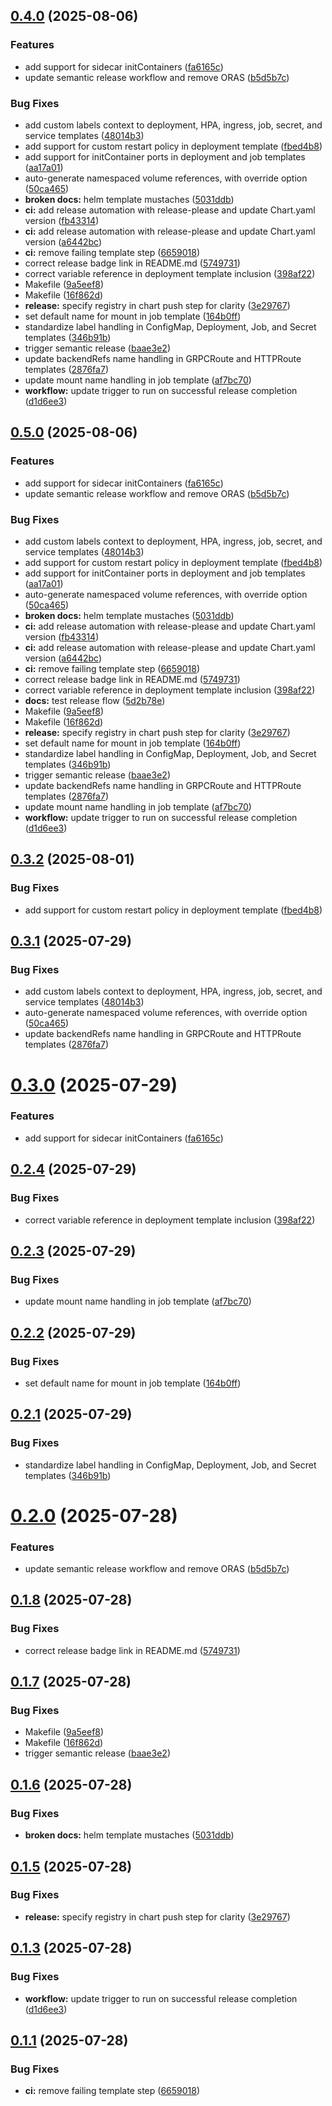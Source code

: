 ## [0.4.0](https://github.com/michaelw/common.itsumi/compare/common.itsumi-v0.3.3...common.itsumi-v0.4.0) (2025-08-06)

### Features

* add support for sidecar initContainers ([fa6165c](https://github.com/michaelw/common.itsumi/commit/fa6165c5f971ec48a3e00684f8143fe6b41af99f))
* update semantic release workflow and remove ORAS ([b5d5b7c](https://github.com/michaelw/common.itsumi/commit/b5d5b7ce6b6cbe606ecadee0a9f36a3057c7cd20))


### Bug Fixes

* add custom labels context to deployment, HPA, ingress, job, secret, and service templates ([48014b3](https://github.com/michaelw/common.itsumi/commit/48014b3f53877d5a689c5dc8cbf04d1a88bcd6ad))
* add support for custom restart policy in deployment template ([fbed4b8](https://github.com/michaelw/common.itsumi/commit/fbed4b80ed0077a69e485ce92eae5daec3a5563c))
* add support for initContainer ports in deployment and job templates ([aa17a01](https://github.com/michaelw/common.itsumi/commit/aa17a0197c0a2722d846c38348b75ea113b515c5))
* auto-generate namespaced volume references, with override option ([50ca465](https://github.com/michaelw/common.itsumi/commit/50ca4658e8462623d97d0f672589e4927e193975))
* **broken docs:** helm template mustaches ([5031ddb](https://github.com/michaelw/common.itsumi/commit/5031ddb68cf4685b753069cb8be713e2b97bb3f1))
* **ci:** add release automation with release-please and update Chart.yaml version ([fb43314](https://github.com/michaelw/common.itsumi/commit/fb43314adf8aa3e7fd264ecd552dc174463ae24d))
* **ci:** add release automation with release-please and update Chart.yaml version ([a6442bc](https://github.com/michaelw/common.itsumi/commit/a6442bc62bdec97c9945fbbd9df2e84d5aa8b818))
* **ci:** remove failing template step ([6659018](https://github.com/michaelw/common.itsumi/commit/66590189655d971019281422d58e27f3a91e70ad))
* correct release badge link in README.md ([5749731](https://github.com/michaelw/common.itsumi/commit/57497314c5f2d5b30045e271204b8bd972d8a99f))
* correct variable reference in deployment template inclusion ([398af22](https://github.com/michaelw/common.itsumi/commit/398af2273089b48b1024e952ec1b282cd3daf177))
* Makefile ([9a5eef8](https://github.com/michaelw/common.itsumi/commit/9a5eef8dd77324d99a84817d3c0a6f00ec9c73e8))
* Makefile ([16f862d](https://github.com/michaelw/common.itsumi/commit/16f862dae9591af7f2b00bfbcc22a13de20fd285))
* **release:** specify registry in chart push step for clarity ([3e29767](https://github.com/michaelw/common.itsumi/commit/3e29767e28f800f1f1eb7f444e2b717833e3da16))
* set default name for mount in job template ([164b0ff](https://github.com/michaelw/common.itsumi/commit/164b0ff7c2e339e7ef6928ccda32d27ea8c14055))
* standardize label handling in ConfigMap, Deployment, Job, and Secret templates ([346b91b](https://github.com/michaelw/common.itsumi/commit/346b91bc9e4906935ee2dc4f69cb3983abd1df45))
* trigger semantic release ([baae3e2](https://github.com/michaelw/common.itsumi/commit/baae3e2cfc8a6e419c87e0178efd14befe6227e9))
* update backendRefs name handling in GRPCRoute and HTTPRoute templates ([2876fa7](https://github.com/michaelw/common.itsumi/commit/2876fa7019ec926bd827ec14469f18bbb332f126))
* update mount name handling in job template ([af7bc70](https://github.com/michaelw/common.itsumi/commit/af7bc7090ea5cbdaccd258851ab1bb69aa1e8b5c))
* **workflow:** update trigger to run on successful release completion ([d1d6ee3](https://github.com/michaelw/common.itsumi/commit/d1d6ee30e6914fda04a0f0a0ceb5663a7471770b))

## [0.5.0](https://github.com/michaelw/common.itsumi/compare/common.itsumi-v0.4.3...common.itsumi-v0.5.0) (2025-08-06)


### Features

* add support for sidecar initContainers ([fa6165c](https://github.com/michaelw/common.itsumi/commit/fa6165c5f971ec48a3e00684f8143fe6b41af99f))
* update semantic release workflow and remove ORAS ([b5d5b7c](https://github.com/michaelw/common.itsumi/commit/b5d5b7ce6b6cbe606ecadee0a9f36a3057c7cd20))


### Bug Fixes

* add custom labels context to deployment, HPA, ingress, job, secret, and service templates ([48014b3](https://github.com/michaelw/common.itsumi/commit/48014b3f53877d5a689c5dc8cbf04d1a88bcd6ad))
* add support for custom restart policy in deployment template ([fbed4b8](https://github.com/michaelw/common.itsumi/commit/fbed4b80ed0077a69e485ce92eae5daec3a5563c))
* add support for initContainer ports in deployment and job templates ([aa17a01](https://github.com/michaelw/common.itsumi/commit/aa17a0197c0a2722d846c38348b75ea113b515c5))
* auto-generate namespaced volume references, with override option ([50ca465](https://github.com/michaelw/common.itsumi/commit/50ca4658e8462623d97d0f672589e4927e193975))
* **broken docs:** helm template mustaches ([5031ddb](https://github.com/michaelw/common.itsumi/commit/5031ddb68cf4685b753069cb8be713e2b97bb3f1))
* **ci:** add release automation with release-please and update Chart.yaml version ([fb43314](https://github.com/michaelw/common.itsumi/commit/fb43314adf8aa3e7fd264ecd552dc174463ae24d))
* **ci:** add release automation with release-please and update Chart.yaml version ([a6442bc](https://github.com/michaelw/common.itsumi/commit/a6442bc62bdec97c9945fbbd9df2e84d5aa8b818))
* **ci:** remove failing template step ([6659018](https://github.com/michaelw/common.itsumi/commit/66590189655d971019281422d58e27f3a91e70ad))
* correct release badge link in README.md ([5749731](https://github.com/michaelw/common.itsumi/commit/57497314c5f2d5b30045e271204b8bd972d8a99f))
* correct variable reference in deployment template inclusion ([398af22](https://github.com/michaelw/common.itsumi/commit/398af2273089b48b1024e952ec1b282cd3daf177))
* **docs:** test release flow ([5d2b78e](https://github.com/michaelw/common.itsumi/commit/5d2b78e715167ef894b1034b780a83ac87366415))
* Makefile ([9a5eef8](https://github.com/michaelw/common.itsumi/commit/9a5eef8dd77324d99a84817d3c0a6f00ec9c73e8))
* Makefile ([16f862d](https://github.com/michaelw/common.itsumi/commit/16f862dae9591af7f2b00bfbcc22a13de20fd285))
* **release:** specify registry in chart push step for clarity ([3e29767](https://github.com/michaelw/common.itsumi/commit/3e29767e28f800f1f1eb7f444e2b717833e3da16))
* set default name for mount in job template ([164b0ff](https://github.com/michaelw/common.itsumi/commit/164b0ff7c2e339e7ef6928ccda32d27ea8c14055))
* standardize label handling in ConfigMap, Deployment, Job, and Secret templates ([346b91b](https://github.com/michaelw/common.itsumi/commit/346b91bc9e4906935ee2dc4f69cb3983abd1df45))
* trigger semantic release ([baae3e2](https://github.com/michaelw/common.itsumi/commit/baae3e2cfc8a6e419c87e0178efd14befe6227e9))
* update backendRefs name handling in GRPCRoute and HTTPRoute templates ([2876fa7](https://github.com/michaelw/common.itsumi/commit/2876fa7019ec926bd827ec14469f18bbb332f126))
* update mount name handling in job template ([af7bc70](https://github.com/michaelw/common.itsumi/commit/af7bc7090ea5cbdaccd258851ab1bb69aa1e8b5c))
* **workflow:** update trigger to run on successful release completion ([d1d6ee3](https://github.com/michaelw/common.itsumi/commit/d1d6ee30e6914fda04a0f0a0ceb5663a7471770b))

## [0.3.2](https://github.com/michaelw/common.itsumi/compare/v0.3.1...v0.3.2) (2025-08-01)


### Bug Fixes

* add support for custom restart policy in deployment template ([fbed4b8](https://github.com/michaelw/common.itsumi/commit/fbed4b80ed0077a69e485ce92eae5daec3a5563c))

## [0.3.1](https://github.com/michaelw/common.itsumi/compare/v0.3.0...v0.3.1) (2025-07-29)


### Bug Fixes

* add custom labels context to deployment, HPA, ingress, job, secret, and service templates ([48014b3](https://github.com/michaelw/common.itsumi/commit/48014b3f53877d5a689c5dc8cbf04d1a88bcd6ad))
* auto-generate namespaced volume references, with override option ([50ca465](https://github.com/michaelw/common.itsumi/commit/50ca4658e8462623d97d0f672589e4927e193975))
* update backendRefs name handling in GRPCRoute and HTTPRoute templates ([2876fa7](https://github.com/michaelw/common.itsumi/commit/2876fa7019ec926bd827ec14469f18bbb332f126))

# [0.3.0](https://github.com/michaelw/common.itsumi/compare/v0.2.4...v0.3.0) (2025-07-29)


### Features

* add support for sidecar initContainers ([fa6165c](https://github.com/michaelw/common.itsumi/commit/fa6165c5f971ec48a3e00684f8143fe6b41af99f))

## [0.2.4](https://github.com/michaelw/common.itsumi/compare/v0.2.3...v0.2.4) (2025-07-29)


### Bug Fixes

* correct variable reference in deployment template inclusion ([398af22](https://github.com/michaelw/common.itsumi/commit/398af2273089b48b1024e952ec1b282cd3daf177))

## [0.2.3](https://github.com/michaelw/common.itsumi/compare/v0.2.2...v0.2.3) (2025-07-29)


### Bug Fixes

* update mount name handling in job template ([af7bc70](https://github.com/michaelw/common.itsumi/commit/af7bc7090ea5cbdaccd258851ab1bb69aa1e8b5c))

## [0.2.2](https://github.com/michaelw/common.itsumi/compare/v0.2.1...v0.2.2) (2025-07-29)


### Bug Fixes

* set default name for mount in job template ([164b0ff](https://github.com/michaelw/common.itsumi/commit/164b0ff7c2e339e7ef6928ccda32d27ea8c14055))

## [0.2.1](https://github.com/michaelw/common.itsumi/compare/v0.2.0...v0.2.1) (2025-07-29)


### Bug Fixes

* standardize label handling in ConfigMap, Deployment, Job, and Secret templates ([346b91b](https://github.com/michaelw/common.itsumi/commit/346b91bc9e4906935ee2dc4f69cb3983abd1df45))

# [0.2.0](https://github.com/michaelw/common.itsumi/compare/v0.1.8...v0.2.0) (2025-07-28)


### Features

* update semantic release workflow and remove ORAS ([b5d5b7c](https://github.com/michaelw/common.itsumi/commit/b5d5b7ce6b6cbe606ecadee0a9f36a3057c7cd20))

## [0.1.8](https://github.com/michaelw/common.itsumi/compare/v0.1.7...v0.1.8) (2025-07-28)


### Bug Fixes

* correct release badge link in README.md ([5749731](https://github.com/michaelw/common.itsumi/commit/57497314c5f2d5b30045e271204b8bd972d8a99f))

## [0.1.7](https://github.com/michaelw/common.itsumi/compare/v0.1.6...v0.1.7) (2025-07-28)


### Bug Fixes

* Makefile ([9a5eef8](https://github.com/michaelw/common.itsumi/commit/9a5eef8dd77324d99a84817d3c0a6f00ec9c73e8))
* Makefile ([16f862d](https://github.com/michaelw/common.itsumi/commit/16f862dae9591af7f2b00bfbcc22a13de20fd285))
* trigger semantic release ([baae3e2](https://github.com/michaelw/common.itsumi/commit/baae3e2cfc8a6e419c87e0178efd14befe6227e9))

## [0.1.6](https://github.com/michaelw/common.itsumi/compare/v0.1.5...v0.1.6) (2025-07-28)


### Bug Fixes

* **broken docs:** helm template mustaches ([5031ddb](https://github.com/michaelw/common.itsumi/commit/5031ddb68cf4685b753069cb8be713e2b97bb3f1))

## [0.1.5](https://github.com/michaelw/common.itsumi/compare/v0.1.4...v0.1.5) (2025-07-28)


### Bug Fixes

* **release:** specify registry in chart push step for clarity ([3e29767](https://github.com/michaelw/common.itsumi/commit/3e29767e28f800f1f1eb7f444e2b717833e3da16))

## [0.1.3](https://github.com/michaelw/common.itsumi/compare/v0.1.2...v0.1.3) (2025-07-28)


### Bug Fixes

* **workflow:** update trigger to run on successful release completion ([d1d6ee3](https://github.com/michaelw/common.itsumi/commit/d1d6ee30e6914fda04a0f0a0ceb5663a7471770b))

## [0.1.1](https://github.com/michaelw/common.itsumi/compare/v0.1.0...v0.1.1) (2025-07-28)


### Bug Fixes

* **ci:** remove failing template step ([6659018](https://github.com/michaelw/common.itsumi/commit/66590189655d971019281422d58e27f3a91e70ad))
